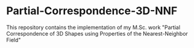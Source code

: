 # Partial-Correspondence-3D-NNF
This repository contains the implementation of my M.Sc. work "Partial Correspondence of 3D Shapes using Properties of the Nearest-Neighbor Field"
